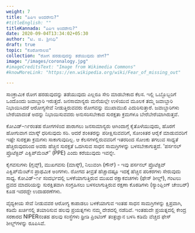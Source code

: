 ```yaml
---
weight: 7
title: "ಪಿಪಿಇ ಅಂದರೇನು?"
#titleEnglish: ""
titleKannada: "ಪಿಪಿಇ ಅಂದರೇನು?"
date: 2020-09-04T13:34:02+05:30
author: "ಟಿ. ಜಿ. ಶ್ರೀನಿಧಿ"
draft: true
topic: "ಕೊರೋನಾಲಜಿ"
collection: "ರೋಗ ಹರಡುವುದನ್ನು ತಡೆಯುವುದು ಹೇಗೆ?"
image: "/images/coronalogy.jpg"
#imageCreditsText: "Image from Wikimedia Commons"
#knowMoreLink: "https://en.wikipedia.org/wiki/Fear_of_missing_out"

---
```


ಸಾಂಕ್ರಾಮಿಕ ರೋಗ ಹರಡುವುದನ್ನು ತಡೆಯುವುದು ಎಲ್ಲರೂ ಸೇರಿ ಮಾಡಬೇಕಾದ ಕೆಲಸ. ಇಲ್ಲಿ ಒಬ್ಬೊಬ್ಬರಿಗೆ ಒಂದೊಂದು ಜವಾಬ್ದಾರಿ ಇರುತ್ತದೆ. ಜನಸಾಮಾನ್ಯರು ಮನೆಯಲ್ಲೇ ಉಳಿಯುವ ಮೂಲಕ ತಮ್ಮ ಜವಾಬ್ದಾರಿ ನಿಭಾಯಿಸಿದರೆ ಆರೋಗ್ಯಸೇವೆ ನೀಡುತ್ತಿರುವವರು ರೋಗವನ್ನು ಮುಖಾಮುಖಿ ಎದುರಿಸುತ್ತಾರೆ. ಜವಾಬ್ದಾರಿಗಳು ಬೇರೆಯಾದಂತೆ ಅದನ್ನು ನಿಭಾಯಿಸುವವರು ಅನುಸರಿಸಬೇಕಾದ ಸುರಕ್ಷತಾ ಕ್ರಮಗಳೂ ಬೇರೆಬೇರೆಯಾಗಿರುತ್ತವೆ. 

ಕೋವಿಡ್-೧೯ರಂತಹ ರೋಗಗಳಿಂದ ಪಾರಾಗಲು ಜನಸಾಮಾನ್ಯರು ಆಗಿಂದಾಗ್ಗೆ ಕೈತೊಳೆಯುವುದು, ಹೊರಗೆ ಹೋಗುವಾಗ ಮಾಸ್ಕ್ ಧರಿಸುವುದು ಸರಿ. ಆದರೆ ಶಂಕಿತರನ್ನು ಪರೀಕ್ಷಿಸುವವರಿಗೆ, ಸೋಂಕಿತರ ಆರೈಕೆ ಮಾಡುವವರಿಗೆ ಇಷ್ಟೇ ಸುರಕ್ಷತಾ ಕ್ರಮಗಳು ಸಾಕಾಗುವುದಿಲ್ಲ. ಆ ಕೆಲಸಗಳಲ್ಲಿರುವವರಿಗೆ ಇತರರಿಂದ ಸೋಂಕು ತಗಲುವ ಸಾಧ್ಯತೆ ಹೆಚ್ಚಿರುವುದರಿಂದ ಅವರು ಹೆಚ್ಚಿನ ಸುರಕ್ಷತೆ ಒದಗಿಸುವ ಸಾಧನ ಸಾಮಗ್ರಿಗಳನ್ನು ಬಳಸಬೇಕಾಗುತ್ತದೆ. 'ಪರ್ಸನಲ್ ಪ್ರೊಟೆಕ್ಟಿವ್ ಎಕ್ವಿಪ್‌ಮೆಂಟ್' (PPE) ಎಂದು ಕರೆಯುವುದು ಇವನ್ನೇ.

ಕೈಗವಸುಗಳು (ಗ್ಲವ್ಸ್), ಮುಖಗವಸು (ಮಾಸ್ಕ್), ನಿಲುವಂಗಿ (ಗೌನ್) - ಇವು ಪರ್ಸನಲ್ ಪ್ರೊಟೆಕ್ಟಿವ್ ಎಕ್ವಿಪ್‌ಮೆಂಟ್‌ನ ಪ್ರಾಥಮಿಕ ಅಂಗಗಳು. ರೋಗದ ತೀವ್ರತೆ ಹೆಚ್ಚಾದಷ್ಟೂ ಇದಕ್ಕೆ ಹೆಚ್ಚಿನ ಪರಿಕರಗಳು ಸೇರುವುದು ಸಾಧ್ಯ. ಕೋವಿಡ್-೧೯ ಸಂದರ್ಭದಲ್ಲಿ ಬಳಕೆಯಾಗುತ್ತಿರುವ ಮುಖದ ರಕ್ಷಾಕವಚಗಳು (ಫೇಸ್ ಶೀಲ್ಡ್), ಗಂಟಲು ದ್ರವದ ಮಾದರಿಯನ್ನು ಸುರಕ್ಷಿತವಾಗಿ ಸಂಗ್ರಹಿಸಲು ಬಳಸಲಾಗುತ್ತಿರುವ ರಕ್ಷಣಾ ಕೊಠಡಿಗಳು (ಸ್ಯಾಂಪ್ಲಿಂಗ್ ಚೇಂಬರ್) ಕೂಡ ಇದರದ್ದೇ ಉದಾಹರಣೆಗಳು. 

ವೈದ್ಯಕೀಯ ಸೇವೆ ನೀಡುವವರ ಆರೋಗ್ಯ ಕಾಪಾಡಲು ಬಳಕೆಯಾಗುವ ಇಂತಹ ಸಾಧನ ಸಾಮಗ್ರಿಗಳನ್ನು ಕ್ಷಿಪ್ರವಾಗಿ, ಕಡಿಮೆ ಖರ್ಚಿನಲ್ಲಿ ತಯಾರಿಸುವ ಹಲವು ಪ್ರಯತ್ನಗಳು ನಮ್ಮ ದೇಶದಲ್ಲಿ ನಡೆದಿವೆ. ಇಂತಹುದೇ ಪ್ರಯತ್ನದಲ್ಲಿ ಕೇಂದ್ರ ಸರಕಾರದ NIPERನಂತಹ ಹಲವು ಸಂಸ್ಥೆಗಳು ಥ್ರೀಡಿ ಪ್ರಿಂಟಿಂಗ್ ತಂತ್ರಜ್ಞಾನ ಬಳಸಿ ಕಡಿಮೆ ವೆಚ್ಚದ ಫೇಸ್ ಶೀಲ್ಡ್‌ಗಳನ್ನು ರೂಪಿಸಿವೆ.

